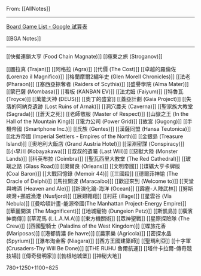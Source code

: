From: [[AllNotes]]

---

[Board Game List - Google 試算表](https://docs.google.com/spreadsheets/d/1_0jqkIYXMn0V08qbuaMjxHzGDDjRy_2DwVo7R9m0CTA/edit?usp=sharing)

[[BGA Notes]]

---

[[快餐連鎖大亨 (Food Chain Magnate)]]
[[極東之旅 (Stroganov)]]


[[圖拉真 (Trajan)]]
[[阿格拉 (Agra)]]
[[代價 (The Cost)]]
[[卓越的羅倫佐 (Lorenzo il Magnifico)]]
[[格蘭摩爾2編年史 (Glen MoreII Chronicles)]]
[[法老 (Pharaon)]]
[[塞西亞掠奪者 (Raiders of Scythia)]]
[[盛譽學院 (Alma Mater)]]
[[蒙巴薩 (Mombasa)]]
[[看板 (KANBAN EV)]]
[[法尤姆 (Faiyum)]]
[[特魯瓦 (Troyce)]]
[[萬能天神 (DEUS)]]
[[奧丁的盛宴]]
[[蓋亞計劃 (Gaia Project)]]
[[失落的阿納克遺跡 (Lost Ruins of Arnak)]]
[[洞穴農夫 (Caverna)]]
[[聖家族大教堂 (Sagrada)]]
[[蒼天之死]]
[[老師敬服 (Master of Respect)]]
[[山嶽之王 (In the Hall of the Mountain King)]]
[[電力公司 (Power Grid)]]
[[故宮 (Gugong)]]
[[手機帝國 (Smartphone Inc.)]]
[[氏族 (Gentes)]]
[[漢薩同盟 (Hansa Teutonica)]]
[[北方帝國 (Imperial Settlers - Empires of the North)]]
[[金銀島 (Treasure Island)]]
[[奧地利大飯店 (Grand Austria Hotel)]]
[[深淵密謀 (Conspiracy)]]
[[小早川 (Kobayakawa)]]
[[叔叔的遺囑 (Last Will)]]
[[惡獸大陸 (Monster Lands)]]
[[科英布拉 (Coimbra)]]
[[聖瓦西里大教堂 (The Red Cathedral)]]
[[玻璃之路  (Glass Road)]]
[[奧爾良 (Orleans)]]
[[文明帝國]]
[[煤礦大亨卡牌版 (Coal Baron)]]
[[大戰回憶錄 (Memoir 44)]]
[[三國殺]]
[[德爾菲神諭 (The Oracle of Delphi)]]
[[馬拉開波 (Maracaibo)]]
[[歡迎來到 (Welcome to)]]
[[天堂與啤酒 (Heaven and Ale)]]
[[新演化論-海洋 (Ocean)]]
[[霹靂-人陣武林]]
[[努斯峽灣+挪威漁港 (Nusfjord)]]
[[展翅翱翔]]
[[村莊 (illage)]]
[[星雲谷 (Via Nebula)]]
[[曼哈頓計畫-能源帝國(The Manhattan Project-Energy Empire)]]
[[華麗開演 (The Magnificent)]]
[[地城寵物 (Dungeion Petz)]]
[[斯凱島]]
[[橫濱紳商傳]]
[[草泥馬 (L.L.A.M.A)]]
[[東方機關術]]
[[眾神聖戰]]
[[星際探險隊 (The Crew)]]
[[西國聖騎士 (Paladins of the West Kingdom)]]
[[蝶旅花香 (Mariposas)]]
[[港都情濃 (le havre)]]
[[農家樂 (Agricola)]]
[[密探水晶 (Spyrium)]]
[[瀑布淘金客 (Niagara)]]
[[西方王國建築師]]
[[聖瑪利亞]]
[[十字軍 (Crusaders-Thy Will Be Done)]]
[[THE RUHU 魯爾航運]]
[[塔什卡拉爾-傳奇競技場]]
[[傳奇發明家]]
[[勃根地城堡]]
[[神秘大地]]

      

780+1250+1100+825